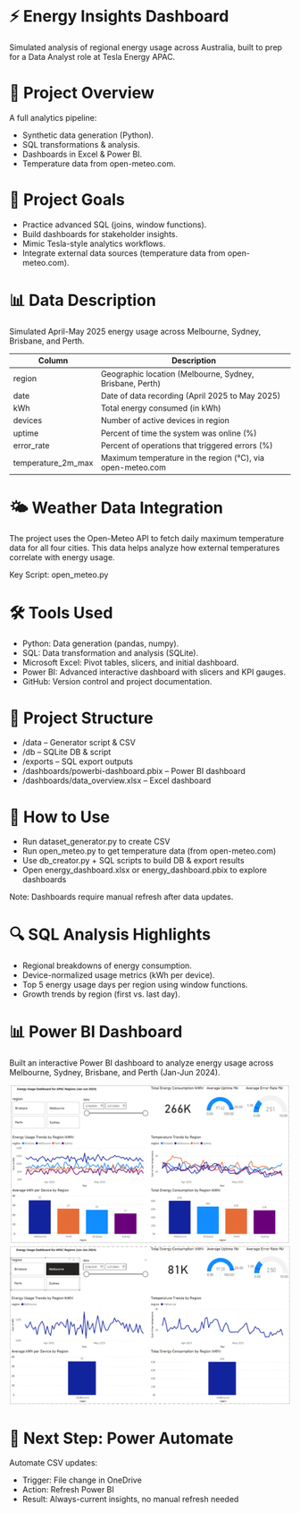 # ⚡ Energy Insights Dashboard

Simulated analysis of regional energy usage across Australia, built to prep for a Data Analyst role at Tesla Energy APAC.

# 🎯 Project Overview
A full analytics pipeline:

- Synthetic data generation (Python).
- SQL transformations & analysis.
- Dashboards in Excel & Power BI.
- Temperature data from open-meteo.com.

# 🧠 Project Goals

- Practice advanced SQL (joins, window functions).
- Build dashboards for stakeholder insights.
- Mimic Tesla-style analytics workflows.
- Integrate external data sources (temperature data from open-meteo.com).

# 📊 Data Description
Simulated April-May 2025 energy usage across Melbourne, Sydney, Brisbane, and Perth.

|Column|Description|
|---|---|
|region|Geographic location (Melbourne, Sydney, Brisbane, Perth)|
|date|Date of data recording (April 2025 to May 2025)|
|kWh|Total energy consumed (in kWh)|
|devices|Number of active devices in region|
|uptime|Percent of time the system was online (%)|
|error_rate|Percent of operations that triggered errors (%)|
|temperature_2m_max|Maximum temperature in the region (°C), via open-meteo.com|

# 🌤️ Weather Data Integration
The project uses the Open-Meteo API to fetch daily maximum temperature data for all four cities. This data helps analyze how external temperatures correlate with energy usage.

Key Script: open_meteo.py

# 🛠️ Tools Used
- Python: Data generation (pandas, numpy).
- SQL: Data transformation and analysis (SQLite).
- Microsoft Excel: Pivot tables, slicers, and initial dashboard.
- Power BI: Advanced interactive dashboard with slicers and KPI gauges.
- GitHub: Version control and project documentation.

# 📂 Project Structure
- /data – Generator script & CSV
- /db – SQLite DB & script
- /exports – SQL export outputs
- /dashboards/powerbi-dashboard.pbix – Power BI dashboard
- /dashboards/data_overview.xlsx – Excel dashboard

# 🚀 How to Use
- Run dataset_generator.py to create CSV
- Run open_meteo.py to get temperature data (from open-meteo.com)
- Use db_creator.py + SQL scripts to build DB & export results
- Open energy_dashboard.xlsx or energy_dashboard.pbix to explore dashboards

Note: Dashboards require manual refresh after data updates.

# 🔍 SQL Analysis Highlights
- Regional breakdowns of energy consumption.
- Device-normalized usage metrics (kWh per device).
- Top 5 energy usage days per region using window functions.
- Growth trends by region (first vs. last day).

# 📊 Power BI Dashboard
Built an interactive Power BI dashboard to analyze energy usage across Melbourne, Sydney, Brisbane, and Perth (Jan-Jun 2024).

![Default View](https://github.com/njanssen66/energy-insights-dashboard/blob/main/Default%20View.png?raw=true)
![Filtered View](https://github.com/njanssen66/energy-insights-dashboard/blob/main/Filtered%20View.png?raw=true)

# 🔄 Next Step: Power Automate
Automate CSV updates:

- Trigger: File change in OneDrive
- Action: Refresh Power BI
- Result: Always-current insights, no manual refresh needed